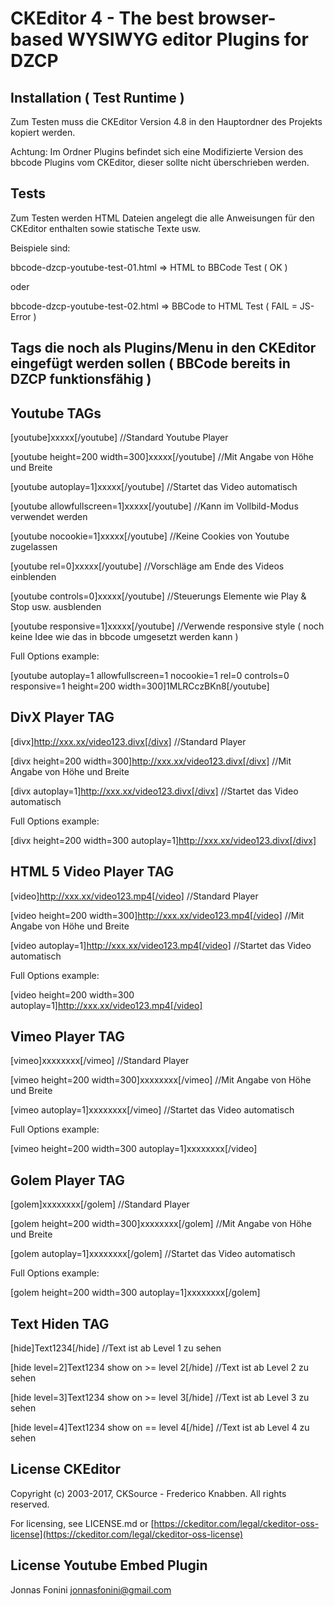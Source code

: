 # CKEditor 4 - The best browser-based WYSIWYG editor Plugins for DZCP

## Installation ( Test Runtime )

Zum Testen muss die CKEditor Version 4.8 in den Hauptordner des Projekts kopiert werden.

Achtung: 
Im Ordner Plugins befindet sich eine Modifizierte Version des bbcode Plugins vom CKEditor, dieser sollte nicht überschrieben werden.

## Tests

Zum Testen werden HTML Dateien angelegt die alle Anweisungen für den CKEditor enthalten sowie statische Texte usw.

Beispiele sind:

bbcode-dzcp-youtube-test-01.html => HTML to BBCode Test ( OK )

oder

bbcode-dzcp-youtube-test-02.html => BBCode to HTML Test ( FAIL = JS-Error )

## Tags die noch als Plugins/Menu in den CKEditor eingefügt werden sollen ( BBCode bereits in DZCP funktionsfähig )

## Youtube TAGs
[youtube]xxxxx[/youtube] //Standard Youtube Player

[youtube height=200 width=300]xxxxx[/youtube] //Mit Angabe von Höhe und Breite

[youtube autoplay=1]xxxxx[/youtube] //Startet das Video automatisch

[youtube allowfullscreen=1]xxxxx[/youtube] //Kann im Vollbild-Modus verwendet werden

[youtube nocookie=1]xxxxx[/youtube] //Keine Cookies von Youtube zugelassen

[youtube rel=0]xxxxx[/youtube] //Vorschläge am Ende des Videos einblenden

[youtube controls=0]xxxxx[/youtube] //Steuerungs Elemente wie Play & Stop usw. ausblenden

[youtube responsive=1]xxxxx[/youtube] //Verwende responsive style ( noch keine Idee wie das in bbcode umgesetzt werden kann )


Full Options example:

[youtube autoplay=1 allowfullscreen=1 nocookie=1 rel=0 controls=0 responsive=1 height=200 width=300]1MLRCczBKn8[/youtube]

## DivX Player TAG
[divx]http://xxx.xx/video123.divx[/divx] //Standard Player

[divx height=200 width=300]http://xxx.xx/video123.divx[/divx] //Mit Angabe von Höhe und Breite

[divx autoplay=1]http://xxx.xx/video123.divx[/divx] //Startet das Video automatisch

Full Options example:

[divx height=200 width=300 autoplay=1]http://xxx.xx/video123.divx[/divx]

## HTML 5 Video Player TAG
[video]http://xxx.xx/video123.mp4[/video] //Standard Player

[video height=200 width=300]http://xxx.xx/video123.mp4[/video] //Mit Angabe von Höhe und Breite

[video autoplay=1]http://xxx.xx/video123.mp4[/video] //Startet das Video automatisch

Full Options example:

[video height=200 width=300 autoplay=1]http://xxx.xx/video123.mp4[/video]

## Vimeo Player TAG
[vimeo]xxxxxxxx[/vimeo] //Standard Player

[vimeo height=200 width=300]xxxxxxxx[/vimeo] //Mit Angabe von Höhe und Breite

[vimeo autoplay=1]xxxxxxxx[/vimeo] //Startet das Video automatisch


Full Options example:

[vimeo height=200 width=300 autoplay=1]xxxxxxxx[/video]

## Golem Player TAG
[golem]xxxxxxxx[/golem] //Standard Player

[golem height=200 width=300]xxxxxxxx[/golem] //Mit Angabe von Höhe und Breite

[golem autoplay=1]xxxxxxxx[/golem] //Startet das Video automatisch


Full Options example:

[golem height=200 width=300 autoplay=1]xxxxxxxx[/golem]

## Text Hiden TAG
[hide]Text1234[/hide] //Text ist ab Level 1 zu sehen

[hide level=2]Text1234 show on >= level 2[/hide] //Text ist ab Level 2 zu sehen

[hide level=3]Text1234 show on >= level 3[/hide] //Text ist ab Level 3 zu sehen

[hide level=4]Text1234 show on == level 4[/hide] //Text ist ab Level 4 zu sehen

## License CKEditor

Copyright (c) 2003-2017, CKSource - Frederico Knabben. All rights reserved.

For licensing, see LICENSE.md or [https://ckeditor.com/legal/ckeditor-oss-license](https://ckeditor.com/legal/ckeditor-oss-license)

## License Youtube Embed Plugin

Jonnas Fonini <jonnasfonini@gmail.com>
